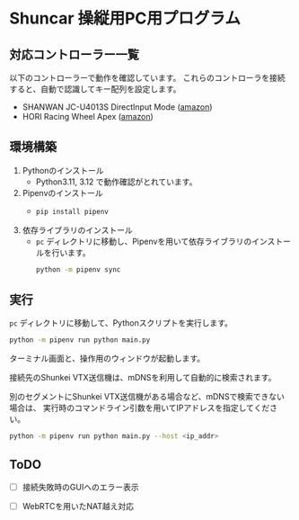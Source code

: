 # Shuncar 操縦用PC用プログラム

## 対応コントローラー一覧

以下のコントローラーで動作を確認しています。
これらのコントローラを接続すると、自動で認識してキー配列を設定します。

- SHANWAN JC-U4013S DirectInput Mode ([amazon](https://www.amazon.co.jp/dp/B01N1S3YJP/))
- HORI Racing Wheel Apex ([amazon](https://www.amazon.co.jp/dp/B09P9S5JJ1/))

## 環境構築

1. Pythonのインストール
   - Python3.11, 3.12 で動作確認がとれています。
2. Pipenvのインストール
   - ```sh
     pip install pipenv
     ```
3. 依存ライブラリのインストール
   - `pc` ディレクトリに移動し、Pipenvを用いて依存ライブラリのインストールを行います。
     ```sh
     python -m pipenv sync

## 実行

`pc` ディレクトリに移動して、Pythonスクリプトを実行します。

```sh
python -m pipenv run python main.py
```

ターミナル画面と、操作用のウィンドウが起動します。

接続先のShunkei VTX送信機は、mDNSを利用して自動的に検索されます。

別のセグメントにShunkei VTX送信機がある場合など、mDNSで検索できない場合は、
実行時のコマンドライン引数を用いてIPアドレスを指定してください。

```sh
python -m pipenv run python main.py --host <ip_addr>
```

## ToDO

- [ ] 接続失敗時のGUIへのエラー表示
- [ ] WebRTCを用いたNAT越え対応

